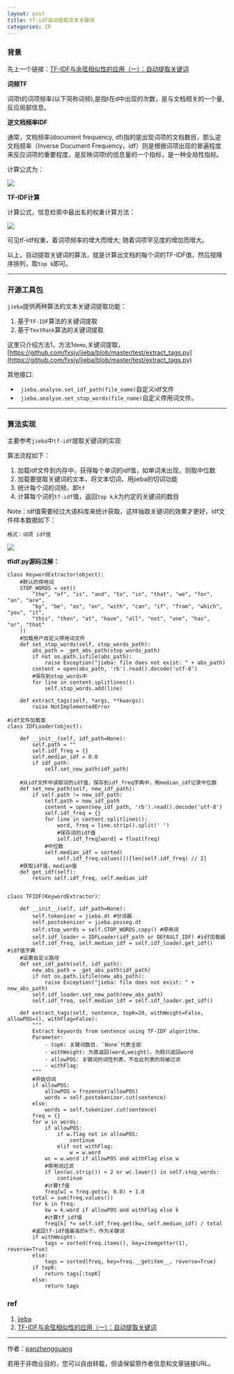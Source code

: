 ```yaml
---
layout: post
title: tf-idf自动提取文本关键词
categories: IR
---
```

### 背景

先上一个链接：[TF-IDF与余弦相似性的应用（一）：自动提取关键词](http://www.ruanyifeng.com/blog/2013/03/tf-idf.html "TF-IDF与余弦相似性的应用（一）：自动提取关键词")

**词频TF**

词项t的词项频率(以下简称词频),是指t在d中出现的次数，是与文档相关的一个量,反应局部信息。

**逆文档频率IDF**

通常，文档频率(document frequency, df)指的是出现词项的文档数目，那么逆文档频率（Inverse Document Frequency，idf）则是根据词项出现的普遍程度来反应词项的重要程度，是反映词项t的信息量的一个指标，是一种全局性指标。

计算公式为：

[![](http://7xsvsk.com1.z0.glb.clouddn.com/idf.jpg)](http://7xsvsk.com1.z0.glb.clouddn.com/idf.jpg)

**TF-IDF计算**

计算公式，信息检索中最出名的权重计算方法：

[![](http://7xsvsk.com1.z0.glb.clouddn.com/tfidf.jpg)](http://7xsvsk.com1.z0.glb.clouddn.com/tfidf.jpg)

可见tf-idf权重，着词项频率的增大而增大; 随着词项罕见度的增加而增大。

以上，自动提取关键词的算法，就是计算出文档的每个词的TF-IDF值，然后按降序排列，取`top k`即可。

---------------------

### 开源工具包

`jieba`提供两种算法的文本关键词提取功能：

1. 基于`TF-IDF`算法的关键词提取
2. 基于`TextRank`算法的关键词提取

这里只介绍方法1，方法1`demo`,关键词提取，[https://github.com/fxsjy/jieba/blob/master/test/extract_tags.py](https://github.com/fxsjy/jieba/blob/master/test/extract_tags.py)

其他接口:

* ` jieba.analyse.set_idf_path(file_name)`自定义idf文件
* ` jieba.analyse.set_stop_words(file_name)`自定义停用词文件。

------------------

### 算法实现

主要参考`jieba`中`tf-idf`提取关键词的实现

算法流程如下：

1. 加载idf文件到内存中，获得每个单词的idf值，如单词未出现，则取中位数
2. 加载要提取关键词的文本，将文本切词，用jieba的切词功能
3. 统计每个词的词频，即`tf`
4. 计算每个词的`tf-idf`值，返回`top k`,k为约定的关键词的数目

Note：idf值需要经过大语料库来统计获取，这样抽取关键词的效果才更好，idf文件样本数据如下：

`格式：词项 idf值`

[![](http://7xsvsk.com1.z0.glb.clouddn.com/idf_txt.png)](http://7xsvsk.com1.z0.glb.clouddn.com/idf_txt.png)

**tfidf.py源码注解：**

```
class KeywordExtractor(object):
    #默认的停用词
    STOP_WORDS = set((
        "the", "of", "is", "and", "to", "in", "that", "we", "for", "an", "are",
        "by", "be", "as", "on", "with", "can", "if", "from", "which", "you", "it",
        "this", "then", "at", "have", "all", "not", "one", "has", "or", "that"
    ))
    #加载用户自定义停用词文件
    def set_stop_words(self, stop_words_path):
        abs_path = _get_abs_path(stop_words_path)
        if not os.path.isfile(abs_path):
            raise Exception("jieba: file does not exist: " + abs_path)
        content = open(abs_path, 'rb').read().decode('utf-8')
        #保存到stop_words中
        for line in content.splitlines():
            self.stop_words.add(line)

    def extract_tags(self, *args, **kwargs):
        raise NotImplementedError

#idf文件加载类
class IDFLoader(object):

    def __init__(self, idf_path=None):
        self.path = ""
        self.idf_freq = {}
        self.median_idf = 0.0
        if idf_path:
            self.set_new_path(idf_path)
    
    #从idf文件中读取词的idf值，保存到idf_freq字典中，用median_idf记录中位数
    def set_new_path(self, new_idf_path):
        if self.path != new_idf_path:
            self.path = new_idf_path
            content = open(new_idf_path, 'rb').read().decode('utf-8')
            self.idf_freq = {}
            for line in content.splitlines():
                word, freq = line.strip().split(' ')
                #保存词的idf值
                self.idf_freq[word] = float(freq)
            #中位数
            self.median_idf = sorted(
                self.idf_freq.values())[len(self.idf_freq) // 2]
    #获取idf值，median值
    def get_idf(self):
        return self.idf_freq, self.median_idf


class TFIDF(KeywordExtractor):

    def __init__(self, idf_path=None):
        self.tokenizer = jieba.dt #分词器
        self.postokenizer = jieba.posseg.dt
        self.stop_words = self.STOP_WORDS.copy() #停用词
        self.idf_loader = IDFLoader(idf_path or DEFAULT_IDF) #idf加载器
        self.idf_freq, self.median_idf = self.idf_loader.get_idf() #idf值字典
    #设置自定义路径
    def set_idf_path(self, idf_path):
        new_abs_path = _get_abs_path(idf_path)
        if not os.path.isfile(new_abs_path):
            raise Exception("jieba: file does not exist: " + new_abs_path)
        self.idf_loader.set_new_path(new_abs_path)
        self.idf_freq, self.median_idf = self.idf_loader.get_idf()

    def extract_tags(self, sentence, topK=20, withWeight=False, allowPOS=(), withFlag=False):
        """
        Extract keywords from sentence using TF-IDF algorithm.
        Parameter:
            - topK: 关键词数目. `None`代表全部
            - withWeight: 为真返回(word,weight)，为假只返回word
            - allowPOS: 关键词的词性列表，不在此列表的将被过滤
            - withFlag: 
        """
        #开始切词
        if allowPOS:
            allowPOS = frozenset(allowPOS)
            words = self.postokenizer.cut(sentence)
        else:
            words = self.tokenizer.cut(sentence)
        freq = {}
        for w in words:
            if allowPOS:
                if w.flag not in allowPOS:
                    continue
                elif not withFlag:
                    w = w.word
            wc = w.word if allowPOS and withFlag else w
            #停用词过滤
            if len(wc.strip()) < 2 or wc.lower() in self.stop_words:
                continue
            #计算tf值
            freq[w] = freq.get(w, 0.0) + 1.0
        total = sum(freq.values())
        for k in freq:
            kw = k.word if allowPOS and withFlag else k
            #计算tf_idf值
            freq[k] *= self.idf_freq.get(kw, self.median_idf) / total
        #返回tf-idf值最高的k个，作为关键词
        if withWeight:
            tags = sorted(freq.items(), key=itemgetter(1), reverse=True)
        else:
            tags = sorted(freq, key=freq.__getitem__, reverse=True)
        if topK:
            return tags[:topK]
        else:
            return tags
```

### ref

1. [jieba](https://github.com/fxsjy/jieba "jieba")
2. [TF-IDF与余弦相似性的应用（一）：自动提取关键词](http://www.ruanyifeng.com/blog/2013/03/tf-idf.html)

------------

作者：[panzhengguang](https://github.com/panzhengguang)

若用于非商业目的，您可以自由转载，但请保留原作者信息和文章链接URL。